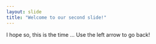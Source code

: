 ```yaml
---
layout: slide
title: "Welcome to our second slide!"
---
```

I hope so, this is the time ...
Use the left arrow to go back!
